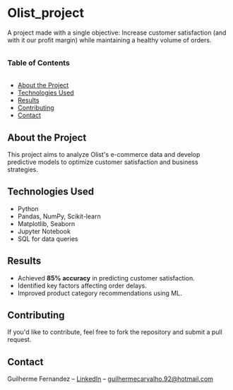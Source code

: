 # Olist_project
A project made with a single objective: Increase customer satisfaction (and with it our profit margin) while maintaining a healthy volume of orders.

######
### Table of Contents
######
- [About the Project](#about-the-project)
- [Technologies Used](#technologies-used)
- [Results](#results)
- [Contributing](#contributing)
- [Contact](#contact)


## About the Project
This project aims to analyze Olist's e-commerce data and develop predictive models to optimize customer satisfaction and business strategies.

## Technologies Used
- Python
- Pandas, NumPy, Scikit-learn
- Matplotlib, Seaborn
- Jupyter Notebook
- SQL for data queries

## Results
- Achieved **85% accuracy** in predicting customer satisfaction.
- Identified key factors affecting order delays.
- Improved product category recommendations using ML.

## Contributing
If you'd like to contribute, feel free to fork the repository and submit a pull request.

## Contact
Guilherme Fernandez – [LinkedIn](https://www.linkedin.com/in/guilhermecarvalhof/) – guilhermecarvalho.92@hotmail.com
